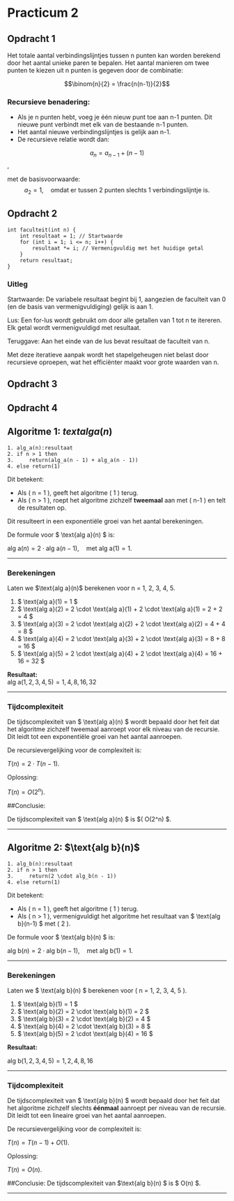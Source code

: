 # Practicum 2

## Opdracht 1

Het totale aantal verbindingslijntjes tussen n punten kan worden berekend door het aantal unieke paren te bepalen. Het aantal manieren om twee punten te kiezen uit n punten is gegeven door de combinatie:

$$\binom{n}{2} = \frac{n(n-1)}{2}$$

### Recursieve benadering:
- Als je n punten hebt, voeg je één nieuw punt toe aan n-1 punten. Dit nieuwe punt verbindt met elk van de bestaande n-1 punten.
- Het aantal nieuwe verbindingslijntjes is gelijk aan n-1.
- De recursieve relatie wordt dan:

$$a_n = a_{n-1} + (n-1)$$,

met de basisvoorwaarde:
$$a_2 = 1, \quad \text{omdat er tussen 2 punten slechts 1 verbindingslijntje is.}$$

## Opdracht 2

```
int faculteit(int n) {
    int resultaat = 1; // Startwaarde
    for (int i = 1; i <= n; i++) {
        resultaat *= i; // Vermenigvuldig met het huidige getal
    }
    return resultaat;
}
```
### Uitleg
Startwaarde: De variabele resultaat begint bij 1, aangezien de faculteit van 0 (en de basis van vermenigvuldiging) gelijk is aan 1.

Lus: Een for-lus wordt gebruikt om door alle getallen van 1 tot n te itereren. Elk getal wordt vermenigvuldigd met resultaat.

Teruggave: Aan het einde van de lus bevat resultaat de faculteit van n.

Met deze iteratieve aanpak wordt het stapelgeheugen niet belast door recursieve oproepen, wat het efficiënter maakt voor grote waarden van n.

## Opdracht 3


## Opdracht 4

## Algoritme 1:  $text{alg a}(n)$

```plaintext
1. alg_a(n):resultaat
2. if n > 1 then
3.     return(alg_a(n - 1) + alg_a(n - 1))
4. else return(1)
```

Dit betekent:
- Als \( n = 1 \), geeft het algoritme \( 1 \) terug.
- Als \( n > 1 \), roept het algoritme zichzelf **tweemaal** aan met \( n-1 \) en telt de resultaten op. 

Dit resulteert in een exponentiële groei van het aantal berekeningen.

De formule voor $ \text{alg a}(n) \$ is:

$\text{alg a}(n) = 2 \cdot \text{alg a}(n-1), \quad \text{met } \text{alg a}(1) = 1.$


---

### Berekeningen
Laten we  $\text{alg a}(n)\$ berekenen voor  n = 1, 2, 3, 4, 5.

1. $ \text{alg a}(1) = 1 \$
2. $ \text{alg a}(2) = 2 \cdot \text{alg a}(1) + 2 \cdot \text{alg a}(1) = 2 + 2 = 4 \$
3. $ \text{alg a}(3) = 2 \cdot \text{alg a}(2) + 2 \cdot \text{alg a}(2) = 4 + 4 = 8 \$
4. $ \text{alg a}(4) = 2 \cdot \text{alg a}(3) + 2 \cdot \text{alg a}(3) = 8 + 8 = 16 \$
5. $ \text{alg a}(5) = 2 \cdot \text{alg a}(4) + 2 \cdot \text{alg a}(4) = 16 + 16 = 32 \$

**Resultaat:**  
$\text{alg a}(1, 2, 3, 4, 5) = 1, 4, 8, 16, 32$


---

### Tijdcomplexiteit
De tijdscomplexiteit van $ \text{alg a}(n) \$ wordt bepaald door het feit dat het algoritme zichzelf tweemaal aanroept voor elk niveau van de recursie. Dit leidt tot een exponentiële groei van het aantal aanroepen. 

De recursievergelijking voor de complexiteit is:

$T(n) = 2 \cdot T(n-1).$

Oplossing:

$T(n) = O(2^n).$

##Conclusie: 

De tijdscomplexiteit van $ \text{alg a}(n) \$ is $\( O(2^n) \$.

---

## Algoritme 2: $\text{alg b}(n)\$

```plaintext
1. alg_b(n):resultaat
2. if n > 1 then
3.     return(2 \cdot alg_b(n - 1))
4. else return(1)
```

Dit betekent:
- Als \( n = 1 \), geeft het algoritme \( 1 \) terug.
- Als \( n > 1 \), vermenigvuldigt het algoritme het resultaat van $ \text{alg b}(n-1) \$ met \( 2 \).

De formule voor $ \text{alg b}(n) \$ is:

$\text{alg b}(n) = 2 \cdot \text{alg b}(n-1), \quad \text{met } \text{alg b}(1) = 1.$


---

### Berekeningen
Laten we $ \text{alg b}(n) \$ berekenen voor \( n = 1, 2, 3, 4, 5 \).

1. $ \text{alg b}(1) = 1 \$
2. $ \text{alg b}(2) = 2 \cdot \text{alg b}(1) = 2 \$
3. $ \text{alg b}(3) = 2 \cdot \text{alg b}(2) = 4 \$
4. $ \text{alg b}(4) = 2 \cdot \text{alg b}(3) = 8 \$
5. $ \text{alg b}(5) = 2 \cdot \text{alg b}(4) = 16 \$

**Resultaat:**  

$\text{alg b}(1, 2, 3, 4, 5) = 1, 2, 4, 8, 16$


---

### Tijdcomplexiteit
De tijdscomplexiteit van $ \text{alg b}(n) \$ wordt bepaald door het feit dat het algoritme zichzelf slechts **éénmaal** aanroept per niveau van de recursie. Dit leidt tot een lineaire groei van het aantal aanroepen.

De recursievergelijking voor de complexiteit is:

$T(n) = T(n-1) + O(1).$


Oplossing:

$T(n) = O(n).$

##Conclusie: 
De tijdscomplexiteit van $\text{alg b}(n) \$ is $ O(n) $.

---


